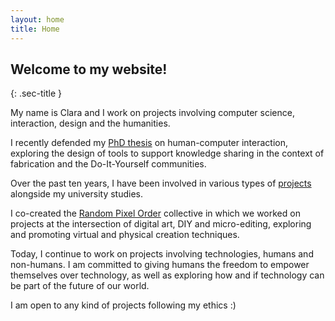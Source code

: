 ```yaml
---
layout: home
title: Home
---
```

## Welcome to my website!
{: .sec-title }

My name is Clara and I work on projects involving computer science, interaction, design and the humanities.
 
I recently defended my [PhD thesis]({{site.url}}/research) on human-computer interaction, exploring the design of tools to support knowledge sharing in the context of fabrication and the Do-It-Yourself communities. 

Over the past ten years, I have been involved in various types of [projects]({{site.url}}/projects) alongside my university studies.

I co-created the [Random Pixel Order]({{site.url}}/randompixelorder) collective in which we worked on projects at the intersection of digital art, DIY and micro-editing, exploring and promoting virtual and physical creation techniques.

Today, I continue to work on projects involving technologies, humans and non-humans. 
I am committed to giving humans the freedom to empower themselves over technology, as well as exploring how and if technology can be part of the future of our world.

I am open to any kind of projects following my ethics :)